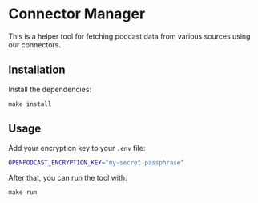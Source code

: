 # Connector Manager

This is a helper tool for fetching podcast data from various sources using
our connectors.

## Installation

Install the dependencies:

```
make install
```

## Usage

Add your encryption key to your `.env` file:

```bash
OPENPODCAST_ENCRYPTION_KEY="my-secret-passphrase"
```

After that, you can run the tool with:

```
make run
```